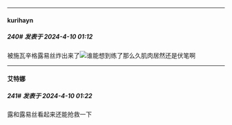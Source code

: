 ﻿
*****

####  kurihayn  
##### 240#       发表于 2024-4-10 01:12

被施瓦辛格露易丝炸出来了<img src="https://static.saraba1st.com/image/smiley/face2017/112.png" referrerpolicy="no-referrer">谁能想到练了那么久肌肉居然还是伏笔啊


*****

####  艾特娜  
##### 241#       发表于 2024-4-10 01:22

露和露易丝看起来还能抢救一下

